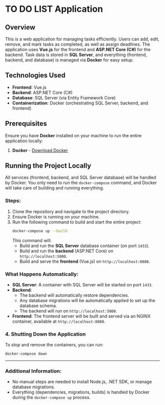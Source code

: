 # TO DO LIST Application

## Overview
This is a web application for managing tasks efficiently. Users can add, edit, remove, and mark tasks as completed, as well as assign deadlines. The application uses **Vue.js** for the frontend and **ASP.NET Core (C#)** for the backend. Task data is stored in **SQL Server**, and everything (frontend, backend, and database) is managed via **Docker** for easy setup.

## Technologies Used
- **Frontend**: Vue.js
- **Backend**: ASP.NET Core (C#)
- **Database**: SQL Server (via Entity Framework Core)
- **Containerization**: Docker (orchestrating SQL Server, backend, and frontend)

## Prerequisites
Ensure you have **Docker** installed on your machine to run the entire application locally:
1. **Docker** - [Download Docker](https://www.docker.com/products/docker-desktop)

## Running the Project Locally

All services (frontend, backend, and SQL Server database) will be handled by Docker. You only need to run the `docker-compose` command, and Docker will take care of building and running everything.

### Steps:
1. Clone the repository and navigate to the project directory.
2. Ensure Docker is running on your machine.
3. Run the following command to build and start the entire project:
    ```bash
    docker-compose up --build
    ```
   This command will:
   - Build and run the **SQL Server** database container (on port `1433`).
   - Build and run the **backend** (ASP.NET Core) on `http://localhost:5000`.
   - Build and serve the **frontend** (Vue.js) on `http://localhost:8080`.

### What Happens Automatically:
- **SQL Server**: A container with SQL Server will be started on port `1433`.
- **Backend**:
   - The backend will automatically restore dependencies.
   - Any database migrations will be automatically applied to set up the database schema.
   - The backend will run on `http://localhost:5000`.
- **Frontend**: The frontend server will be built and served via an NGINX container, available at `http://localhost:8080`.

### 4. Shutting Down the Application
To stop and remove the containers, you can run:
```bash
docker-compose down
```

---

### Additional Information:
- No manual steps are needed to install Node.js, .NET SDK, or manage database migrations.
- Everything (dependencies, migrations, builds) is handled by Docker during the `docker-compose up` process.